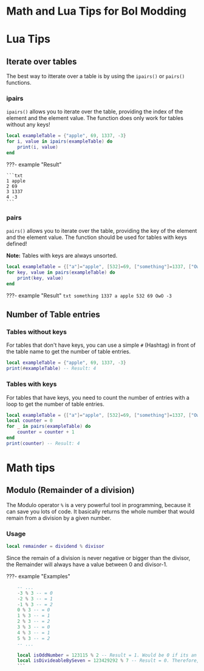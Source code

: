 # Math and Lua Tips for BoI Modding

# Lua Tips

## Iterate over tables
The best way to itterate over a table is by using the `ipairs()` or `pairs()` functions.

### ipairs
`ipairs()` allows you to iterate over the table, providing the index of the element and the element value. The function does only work for tables without any keys!

```lua
local exampleTable = {"apple", 69, 1337, -3}
for i, value in ipairs(exampleTable) do
    print(i, value)
end
```

???- example "Result"

    ```txt
    1 apple
    2 69
    3 1337
    4 -3
    ```

### pairs
`pairs()` allows you to iterate over the table, providing the key of the element and the element value. The function should be used for tables with keys defined!

**Note:** Tables with keys are always unsorted.

```lua
local exampleTable = {["a"]="apple", [532]=69, ["something"]=1337, ["OwO"]=-3}
for key, value in pairs(exampleTable) do
    print(key, value)
end
```

???- example "Result"
    ```txt
    something 1337
    a apple
    532 69
    OwO -3
    ```

## Number of Table entries

### Tables without keys
For tables that don't have keys, you can use a simple `#` (Hashtag) in front of the table name to get the number of table entries.
```lua
local exampleTable = {"apple", 69, 1337, -3}
print(#exampleTable) -- Result: 4
```

### Tables with keys
For tables that have keys, you need to count the number of entries with a loop to get the number of table entries.
```lua
local exampleTable = {["a"]="apple", [532]=69, ["something"]=1337, ["OwO"]=-3}
local counter = 0
for _ in pairs(exampleTable) do
    counter = counter + 1
end
print(counter) -- Result: 4
```




# Math tips

## Modulo (Remainder of a division)
The Modulo operator `%` is a very powerful tool in programming, because it can save you lots of code. It basically returns the whole number that would remain from a division by a given number.

### Usage
```lua
local remainder = dividend % divisor
```
Since the remain of a division is never negative or bigger than the divisor, the Remainder will always have a value between 0 and divisor-1.

???- example "Examples"
```lua
    -- ...
    -3 % 3 -- = 0
    -2 % 3 -- = 1
    -1 % 3 -- = 2
    0 % 3 -- = 0
    1 % 3 -- = 1
    2 % 3 -- = 2
    3 % 3 -- = 0
    4 % 3 -- = 1
    5 % 3 -- = 2
    -- ...

    local isOddNumber = 123115 % 2 -- Result = 1. Would be 0 if its an even number
    local isDivideableBySeven = 123429292 % 7 -- Result = 0. Therefore, its divideable by 7
    ```

